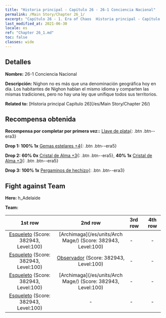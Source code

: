 ```yaml
---
title: "Historia principal - Capítulo 26 - 26-1 Conciencia Nacional"
permalink: /Main Story/Chapter 26_1/
excerpt: "Capítulo 26 - 1. Era of Chaos  Historia principal - Capítulo 26_1. 26-1 Conciencia Nacional"
last_modified_at: 2021-06-30
locale: es
ref: "Chapter 26_1.md"
toc: false
classes: wide
---
```


## Detalles

 **Nombre:** 26-1 Conciencia Nacional

 **Descripción:** Nighon no es más que una denominación geográfica hoy en día. Los habitantes de Nighon hablan el mismo idioma y comparten las mismas tradiciones, pero no hay una ley que unifique todos sus territorios.

 **Related to:** [Historia principal Capítulo 26](/es/Main Story/Chapter 26/)

## Recompensa obtenida

 **Recompensa por completar por primera vez::** [Llave de plata](/ItemsES/con_693/){: .btn .btn--era3}

 **Drop 1:** **100% 1x** [Gemas estelares +4](/ItemsES/mat_93/){: .btn .btn--era5}

 **Drop 2:** **60% 0x** [Cristal de Alma +3](/ItemsES/mat_87/){: .btn .btn--era5}, **40% 1x** [Cristal de Alma +3](/ItemsES/mat_87/){: .btn .btn--era5}

 **Drop 3:** **100% 1x** [Pergaminos de hechizo](/ItemsES/con_694/){: .btn .btn--era3}


## Fight against Team
 **Hero:** h_Adelaide

 **Team:**


  | 1st row | 2nd row | 3rd row | 4th row |
  |:----:|:----:|:----|:----:|
  | [Esqueleto](/es/units/Skeleton/) (Score: 382943, Level:100)  | [Archimaga](/es/units/Arch Mage/) (Score: 382943, Level:100)  | - | - |
  | [Esqueleto](/es/units/Skeleton/) (Score: 382943, Level:100)  | [Observador](/es/units/Beholder/) (Score: 382943, Level:100)  | - | - |
  | [Esqueleto](/es/units/Skeleton/) (Score: 382943, Level:100)  | [Archimaga](/es/units/Arch Mage/) (Score: 382943, Level:100)  | - | - |
  | [Esqueleto](/es/units/Skeleton/) (Score: 382943, Level:100)  | - | - | - |


